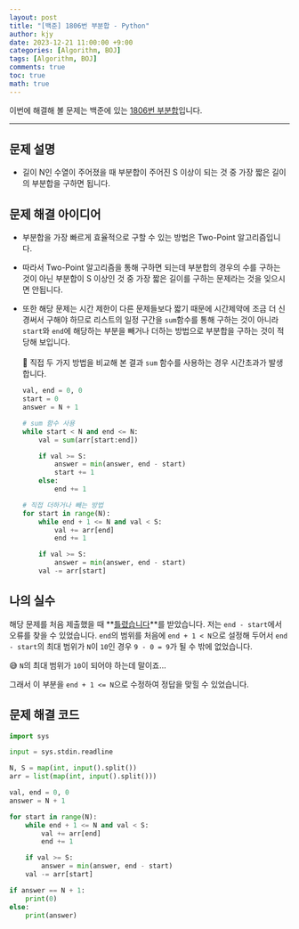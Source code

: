 ```yaml
---
layout: post
title: "[백준] 1806번 부분합 - Python"
author: kjy
date: 2023-12-21 11:00:00 +9:00
categories: [Algorithm, BOJ]
tags: [Algorithm, BOJ]
comments: true
toc: true
math: true
---
```


이번에 해결해 볼 문제는 백준에 있는 [1806번 부분합](https://www.acmicpc.net/problem/1806)입니다.

---

## 문제 설명

- 길이 N인 수열이 주어졌을 때 부분합이 주어진 S 이상이 되는 것 중 가장 짧은 길이의 부분합을 구하면 됩니다.

## 문제 해결 아이디어

- 부분합을 가장 빠르게 효율적으로 구할 수 있는 방법은 Two-Point 알고리즘입니다.
- 따라서 Two-Point 알고리즘을 통해 구하면 되는데 부분합의 경우의 수를 구하는 것이 아닌 부분합이 S 이상인 것 중 가장 짧은 길이를 구하는 문제라는 것을 잊으시면 안됩니다.
- 또한 해당 문제는 시간 제한이 다른 문제들보다 짧기 때문에 시간제약에 조금 더 신경써서 구해야 하므로 리스트의 일정 구간을 `sum`함수를 통해 구하는 것이 아니라 `start`와 `end`에 해당하는 부분을 빼거나 더하는 방법으로 부분합을 구하는 것이 적당해 보입니다. <br/> <br/> 💭 직접 두 가지 방법을 비교해 본 결과 `sum` 함수를 사용하는 경우 시간초과가 발생합니다.

  ```python
  val, end = 0, 0
  start = 0
  answer = N + 1

  # sum 함수 사용
  while start < N and end <= N:
      val = sum(arr[start:end])

      if val >= S:
          answer = min(answer, end - start)
          start += 1
      else:
          end += 1

  # 직접 더하거나 빼는 방법
  for start in range(N):
      while end + 1 <= N and val < S:
          val += arr[end]
          end += 1

      if val >= S:
          answer = min(answer, end - start)
      val -= arr[start]
  ```

## 나의 실수

해당 문제를 처음 제출했을 때 **<u>틀렸습니다</u>**를 받았습니다. 저는 `end - start`에서 오류를 찾을 수 있었습니다. `end`의 범위를 처음에 `end + 1 < N`으로 설정해 두어서 `end - start`의 최대 범위가 `N`이 `10`인 경우 `9 - 0 = 9`가 될 수 밖에 없었습니다.

😅 `N`의 최대 범위가 `10`이 되어야 하는데 말이죠...

그래서 이 부분을 `end + 1 <= N`으로 수정하여 정답을 맞힐 수 있었습니다.

## 문제 해결 코드

```python
import sys

input = sys.stdin.readline

N, S = map(int, input().split())
arr = list(map(int, input().split()))

val, end = 0, 0
answer = N + 1

for start in range(N):
    while end + 1 <= N and val < S:
        val += arr[end]
        end += 1

    if val >= S:
        answer = min(answer, end - start)
    val -= arr[start]

if answer == N + 1:
    print(0)
else:
    print(answer)
```
